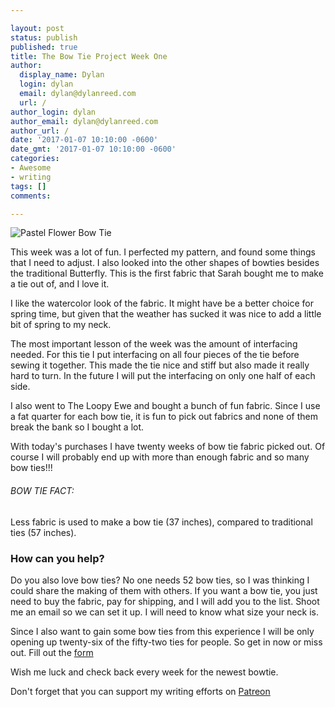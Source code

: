 ```yaml
---

layout: post
status: publish
published: true
title: The Bow Tie Project Week One
author:
  display_name: Dylan
  login: dylan
  email: dylan@dylanreed.com
  url: /
author_login: dylan
author_email: dylan@dylanreed.com
author_url: /
date: '2017-01-07 10:10:00 -0600'
date_gmt: '2017-01-07 10:10:00 -0600'
categories:
- Awesome
- writing
tags: []
comments:

---
```


![Pastel Flower Bow Tie](https://raw.githubusercontent.com/dylanreed/dylanreed.com/gh-pages/Images/Bowtie-week-1.jpg)

This week was a lot of fun. I perfected my pattern, and found some things that I need to adjust. I also looked into the other shapes of bowties besides the traditional Butterfly. This is the first fabric that Sarah bought me to make a tie out of, and I love it. 

I like the watercolor look of the fabric. It might have be a better choice for spring time, but given that the weather has sucked it was nice to add a little bit of spring to my neck. 

The most important lesson of the week was the amount of interfacing needed. For this tie I put interfacing on all four pieces of the tie before sewing it together. This made the tie nice and stiff but also made it really hard to turn. In the future I will put the interfacing on only one half of each side. 

I also went to The Loopy Ewe and bought a bunch of fun fabric. Since I use a fat quarter for each bow tie, it is fun to pick out fabrics and none of them break the bank so I bought a lot. 

With today's purchases I have twenty weeks of bow tie fabric picked out. Of course I will probably end up with more than enough fabric and so many bow ties!!!

<h6>BOW TIE FACT:</h6>

Less fabric is used to make a bow tie (37 inches), compared to traditional ties (57 inches).


<h3>How can you help?</h3>
Do you also love bow ties? No one needs 52 bow ties, so I was thinking I could share the making of them with others. If you want a bow tie, you just need to buy the fabric, pay for shipping,  and I will add you to the list. Shoot me an email so we can set it up. I will need to know what size your neck is. 

Since I also want to gain some bow ties from this experience I will be only opening up twenty-six of the fifty-two ties for people. So get in now or miss out. Fill out the [form](http://dylan.la/2j1ogU3)

Wish me luck and check back every week for the newest bowtie.

Don't forget that you can support my writing efforts on [Patreon](https://www.patreon.com/dylanreed)




